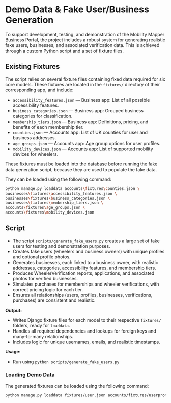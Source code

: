 
# Demo Data & Fake User/Business Generation

To support development, testing, and demonstration of the Mobility Mapper Business Portal, the project includes a robust system for generating realistic fake users, businesses, and associated verification data. This is achieved through a custom Python script and a set of fixture files.

## Existing Fixtures

The script relies on several fixture files containing fixed data required for six core models. These fixtures are located in the `fixtures/` directory of their corresponding app, and include:

- `accessibility_features.json` — Business app: List of all possible accessibility features.
- `business_categories.json` — Business app: Grouped business categories for classification.
- `membership_tiers.json` — Business app: Definitions, pricing, and benefits of each membership tier.
- `counties.json` — Accounts app: List of UK counties for user and business addresses.
- `age_groups.json` — Accounts app: Age group options for user profiles.
- `mobility_devices.json` — Accounts app: List of supported mobility devices for wheelers.

These fixtures must be loaded into the database before running the fake data generation script, because they are used to populate the fake data.

They can be loaded using the following command:

```bash
python manage.py loaddata accounts\fixtures\counties.json \
businesses\fixtures\accessibility_features.json \
businesses\fixtures\business_categories.json \
businesses\fixtures\membership_tiers.json \
accounts\fixtures\age_groups.json \
accounts\fixtures\mobility_devices.json
```

## Script

- The script `scripts/generate_fake_users.py` creates a large set of fake users for testing and demonstration purposes.
- Creates fake users (wheelers and business owners) with unique profiles and optional profile photos.
- Generates businesses, each linked to a business owner, with realistic addresses, categories, accessibility features, and membership tiers.
- Produces WheelerVerification reports, applications, and associated photos for verified businesses.
- Simulates purchases for memberships and wheeler verifications, with correct pricing logic for each tier.
- Ensures all relationships (users, profiles, businesses, verifications, purchases) are consistent and realistic.

**Output:**
- Writes Django fixture files for each model to their respective `fixtures/` folders, ready for `loaddata`.
- Handles all required dependencies and lookups for foreign keys and many-to-many relationships.
- Includes logic for unique usernames, emails, and realistic timestamps.

**Usage:**
- Run using `python scripts/generate_fake_users.py`

### Loading Demo Data

The generated fixtures can be loaded using the following command:

```bash
python manage.py loaddata fixtures/user.json accounts/fixtures/userprofile.json fixtures/emailaddress.json businesses/fixtures/business.json verification/fixtures/wheelerverification.json verification/fixtures/wheelerverificationapplication.json verification/fixtures/wheelerverificationphoto.json checkout/fixtures/purchase.json accounts/fixtures/counties.json businesses/fixtures/accessibility_features.json businesses/fixtures/business_categories.json businesses/fixtures/membership_tiers.json accounts/fixtures/age_groups.json accounts/fixtures/mobility_devices.json
```
